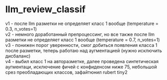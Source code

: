 # llm_review_classif

v1 - после llm разметки не определяет класс 1 вообще (temperature = 0.3, n_votes=1)\
v2 - немного доработанный препроцессинг, но все также после llm разметки не определяет класс 1 вообще (temperature = 0.7, n_votes=1)\
v3 - понижен порог уверенности, смог добиться появления класса 1 после разметки, теперь работаю над аугментацией (нужно исключить дисбаланс)\
v4 - выбил класс 1 на авторазметке, далее проведена синтетическая аугментаци, исключение фичей с конфиденсом ниже 75, небольшой срез преобладающих классов, зафайтюнил rubert tiny2
